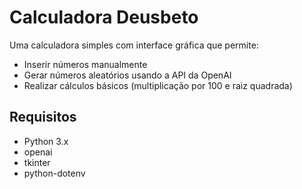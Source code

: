 # Calculadora Deusbeto

Uma calculadora simples com interface gráfica que permite:
- Inserir números manualmente
- Gerar números aleatórios usando a API da OpenAI
- Realizar cálculos básicos (multiplicação por 100 e raiz quadrada)

## Requisitos
- Python 3.x
- openai
- tkinter
- python-dotenv
